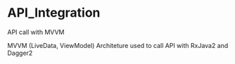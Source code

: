 # API_Integration
API call with MVVM

MVVM (LiveData, ViewModel) Architeture used to call API with RxJava2 and Dagger2
